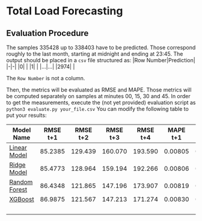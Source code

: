 # Total Load Forecasting
## Evaluation Procedure
The samples $335428$ up to $338403$ have to be predicted. Those correspond roughly to the last month, starting at midnight and ending at 23:45.
The output should be placed in a `csv` file structured as:
|Row Number|Prediction|
|-|-|
|0| |
|1| |
|...|...|
|2974| |

The `Row Number` is not a column.

Then, the metrics will be evaluated as RMSE and MAPE. Those metrics will be computed separately on samples at minutes 00, 15, 30 and 45.
In order to get the measurements, execute the (not yet provided) evaluation script as
`python3 evaluate.py your_file.csv`
You can modify the following table to put your results:

|Model Name|RMSE t+1|RMSE t+2|RMSE t+3|RMSE t+4|MAPE t+1|MAPE t+2|MAPE t+3|MAPE t+4|
|-|-|-|-|-|-|-|-|-|
|[Linear Model](Linear.ipynb)|85.2385|129.439|160.070|193.590|0.00805|0.01204|0.01499|0.01800|
|[Ridge Model](Linear.ipynb)|85.4773|128.964|159.194|192.266|0.00806|0.01197|0.01489|0.01788|
|[Random Forest](Ensemble.ipynb)|86.4348|121.865|147.196|173.907|0.00819|0.01132|0.01372|0.01624|
|[XGBoost](Ensemble.ipynb)|86.9875|121.567|147.213|171.274|0.00830|0.01136|0.01374|0.01606|
| | | | | | | | | |
